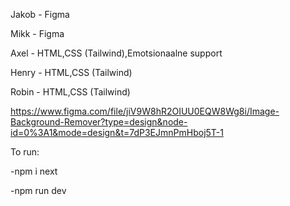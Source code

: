 Jakob - Figma

Mikk - Figma

Axel - HTML,CSS (Tailwind),Emotsionaalne support

Henry - HTML,CSS (Tailwind)

Robin - HTML,CSS (Tailwind)

https://www.figma.com/file/jiV9W8hR2OIUU0EQW8Wg8i/Image-Background-Remover?type=design&node-id=0%3A1&mode=design&t=7dP3EJmnPmHboj5T-1

To run:

-npm i next

-npm run dev

